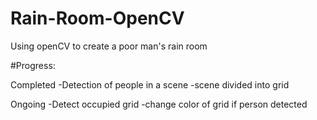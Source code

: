 # Rain-Room-OpenCV
Using openCV to create a poor man's rain room


#Progress:


Completed
 -Detection of people in a scene
 -scene divided into grid


Ongoing
 -Detect occupied grid
 -change color of grid if person detected
